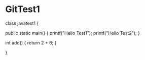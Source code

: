 # GitTest1

class javatest1
{

public static main()
{
printf("Hello Test1");
printf("Hello Test2");
}

int add()
{
return 2 + 6;
}

}
